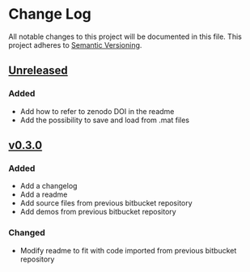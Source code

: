 # Change Log
All notable changes to this project will be documented in this file.
This project adheres to [Semantic Versioning](http://semver.org/).

## [Unreleased](https://github.com/fguerit/pps-toolbox/compare/v0.3.0...dev)
### Added
- Add how to refer to zenodo DOI in the readme
- Add the possibility to save and load from .mat files

## [v0.3.0](https://github.com/fguerit/pps-toolbox/compare/eefe173...v0.3.0)
### Added
- Add a changelog
- Add a readme
- Add source files from previous bitbucket repository
- Add demos from previous bitbucket repository
### Changed
- Modify readme to fit with code imported from previous bitbucket repository
